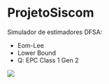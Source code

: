 # ProjetoSiscom

Simulador de estimadores DFSA:
- Eom-Lee
- Lower Bound
- Q: EPC Class 1 Gen 2

![](assets/view/loading.gif)
